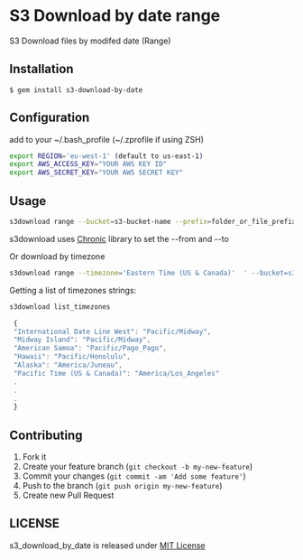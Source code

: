 # S3 Download by date range

S3 Download files by modifed date (Range)

## Installation

    $ gem install s3-download-by-date


## Configuration
add to your ~/.bash_profile (~/.zprofile if using ZSH)

```bash
export REGION='eu-west-1' (default to us-east-1)
export AWS_ACCESS_KEY="YOUR AWS KEY ID"
export AWS_SECRET_KEY="YOUR AWS SECRET KEY"

```

## Usage

````bash
s3download range --bucket=s3-bucket-name --prefix=folder_or_file_prefix --from='yesterday at noon' --to='today at noon' --save-to=~/Downloads
````

s3download uses [Chronic](https://github.com/mojombo/chronic) library to set the --from and --to


Or download by timezone

````bash
s3download range --timezone='Eastern Time (US & Canada)'  ' --bucket=s3-bucket-name --prefix=folder_or_file_prefix --from='yesterday at noon' --to='today at noon' --save-to=~/Downloads 
````

Getting a list of timezones strings:

 ````bash
 s3download list_timezones 
 ````

 ````javascript
  {
  "International Date Line West": "Pacific/Midway",
  "Midway Island": "Pacific/Midway",
  "American Samoa": "Pacific/Pago_Pago",
  "Hawaii": "Pacific/Honolulu",
  "Alaska": "America/Juneau",
  "Pacific Time (US & Canada)": "America/Los_Angeles"
  .
  .
  .
  }
````
## Contributing

1. Fork it
2. Create your feature branch (`git checkout -b my-new-feature`)
3. Commit your changes (`git commit -am 'Add some feature'`)
4. Push to the branch (`git push origin my-new-feature`)
5. Create new Pull Request

## LICENSE
s3_download_by_date is released under [MIT License](http://www.opensource.org/licenses/MIT)